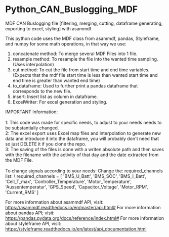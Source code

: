 # Python_CAN_Buslogging_MDF
MDF CAN Buslogging file [filtering, merging, cutting, dataframe generating, exporting to excel, styling] with asammdf

This python code uses the MDF class from asammdf, pandas, Styleframe, and numpy for some math operations, in that way we use:

1. concatenate method: To merge several MDF Files into 1 file.
2. resample method: To resample the file into the wanted time sampling. (Uses interpolation)
3. cut method: To cut the file from start time and end time variables. (Expects that the mdf file start time is less than wanted start time and end time is greater than wanted end time)
4. to_dataframe: Used to further print a pandas dataframe that corresponds to the new file.
5. insert: Insert list as column in dataframe.
6. ExcelWriter: For excel generation and styling.


IMPORTANT Information:\
\
1: This code was made for specific needs, to adjust to your needs needs to be substantially changed. \
2: The excel export uses Excel map files and interpolation to generate new data and introduce it into the dataframe, you will probably don't need that so just DELETE it if you clone the repo.\
3: The saving of the files is done with a writen absolute path and then saves with the filename with the activity of that day and the date extracted from the MDF File.\
\
To change signals according to your needs:
  Change the: required_channels list:
  \\
required_channels = [
        'BMS_U_Batt',
        'BMS_SOC',
        'BMS_I_Batt', 
        'Cell_T_max',
        'Controller_Temperature',
        'Motor_Temperature',
        'Aussentemperatur',
        'GPS_Speed', 
        'Capacitor_Voltage',
        'Motor_RPM', 
        'Current_RMS'
        ]


For more information about asammdf API, visit: https://asammdf.readthedocs.io/en/master/api.html#
For more information about pandas API; visit: https://pandas.pydata.org/docs/reference/index.html#
For more information about styleframe API, visit: https://styleframe.readthedocs.io/en/latest/api_documentation.html
